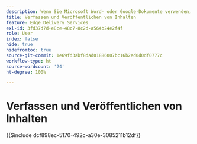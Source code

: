 ```yaml
---
description: Wenn Sie Microsoft Word- oder Google-Dokumente verwenden, wissen Sie bereits, wie Inhalte erstellt werden.
title: Verfassen und Veröffentlichen von Inhalten
feature: Edge Delivery Services
exl-id: 3fd37d7d-e8ce-48c7-8c2d-a564b24e2f4f
role: User
index: false
hide: true
hidefromtoc: true
source-git-commit: 1e69fd3abf8dad01886007bc16b2ed0d0df0777c
workflow-type: ht
source-wordcount: '24'
ht-degree: 100%

---
```


# Verfassen und Veröffentlichen von Inhalten

{{$include dcf898ec-5170-492c-a30e-3085211b12df}}


